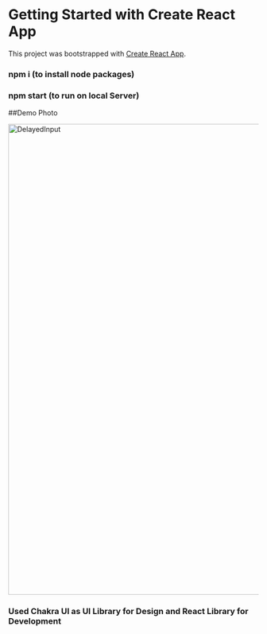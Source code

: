 # Getting Started with Create React App

This project was bootstrapped with [Create React App](https://github.com/facebook/create-react-app).

### npm i (to install node packages)

### npm start (to run on local Server)

##Demo Photo

<img width="947" alt="DelayedInput" src="https://github.com/himanshugoldy/DelayedInput/assets/64078827/de5c33bf-5f4d-467b-a2a4-59f80362f029">


### Used Chakra UI as UI Library for Design and React Library for Development
